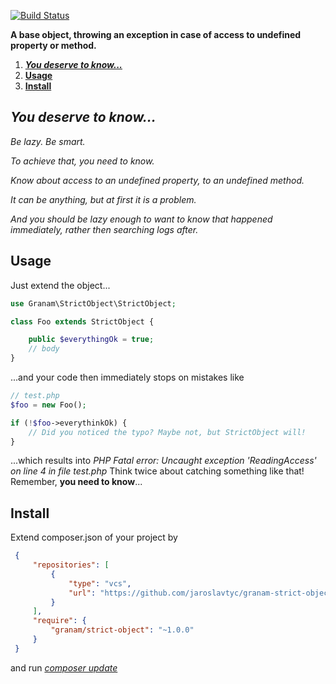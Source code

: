 [![Build Status](https://travis-ci.org/jaroslavtyc/granam-strict-object.svg?branch=travis-support-forced)](https://travis-ci.org/jaroslavtyc/granam-strict-object)

**A base object, throwing an exception in case of access to undefined property or method.**

1. [***You deserve to know...***](#you-deserve-to-know)
2. [**Usage**](#usage)
3. [**Install**](#Install)

## *You deserve to know...*

*Be lazy. Be smart.*

*To achieve that, you need to know.*

*Know about access to an undefined property, to an undefined method.*

*It can be anything, but at first it is a problem.*

*And you should be lazy enough to want to know that happened immediately, rather then searching logs after.*

## Usage

Just extend the object...

```php
use Granam\StrictObject\StrictObject;

class Foo extends StrictObject {

    public $everythingOk = true;
    // body
}
```

...and your code then immediately stops on mistakes like

```php
// test.php
$foo = new Foo();

if (!$foo->everythinkOk) {
    // Did you noticed the typo? Maybe not, but StrictObject will!
}
```
...which results into *PHP Fatal error: Uncaught exception 'ReadingAccess' on line 4 in file test.php*
Think twice about catching something like that! Remember, **you need to know**...

## Install

Extend composer.json of your project by
```json
 {
     "repositories": [
         {
             "type": "vcs",
             "url": "https://github.com/jaroslavtyc/granam-strict-object"
         }
     ],
     "require": {
         "granam/strict-object": "~1.0.0"
     }
 }
```
and run *[composer update](https://getcomposer.org/doc/03-cli.md#update)*
